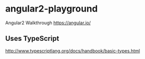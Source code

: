# angular2-playground
Angular2 Walkthrough
https://angular.io/

## Uses TypeScript
http://www.typescriptlang.org/docs/handbook/basic-types.html

